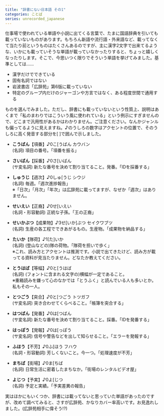 ```yaml
---
title: "辞書にない日本語 その1"
categories: ことば
series: unrecorded_japanese
---
```


仕事場で使われている単語や小説に出てくる言葉で、たまに国語辞典を引いても載っていないものがあります。もちろん新語や流行語・外来語など、載ってなくて当たり前というものはたくさんあるのですが、主に漢字2文字で出来てるような、いかにも載っていそうな単語が載っていなかったりすると、ちょっと嬉しくなったりします。そこで、今思いつく限りでそういう単語を挙げてみました。基準としては……

- 漢字だけでできている
- 固有名詞ではない
- 岩波書店「広辞苑」第6版に載っていない
- 特定のグループ内だけのジャーゴンや方言ではなく、ある程度世間で通用する

ものを選んでみました。ただし、辞書にも載っていないという性質上、説明はあくまで「私のまわりではこういう風に使われている」という例示にすぎませんので、どこまで汎用性があるかはわかりません。ご注意ください。なんかジャンルも偏ってるように見えますね。♪のうしろの数字はアクセントの位置で、そのうしろに高く発音する部分を[  ]で囲んで示しました。

- **こうばん**【項番】♪0こ[うばん カウバン  
  (名詞) 項目の番号。「項番を振る」

- **さいばん**【採番】♪0さ[いばん  
  (サ変名詞) 新たな番号を決めて割り当てること。発番。「IDを採番する」

- **しゅうじ**【週次】♪0しゅ[うじ シウジ  
  (名詞) 毎週。「週次進捗報告」  
  ※「日次」「月次」「年次」は広辞苑に載ってますが、なぜか「週次」はありません。

- **せいえい**【正裔】♪0せ[いえい  
  (名詞・形容動詞) 正統な子孫。「王の正裔」

- **せいかぶつ**【成果物】♪3せ[いか]ぶつ セイクワブツ  
  (名詞) 生産の各工程でできあがるもの。生産物。「成果物を納品する」

- **たいか**【隊荷】♪1[た]いか  
  (名詞) (登山などの)隊の荷物。「隊荷を担いで歩く」  
  ※これ、読み方とアクセントは推測です。小説で出てきたけど、読み方が載ってる資料が見当たりません。どなたか教えてください。

- **とうはば**【等幅】♪0と[うはば  
  (名詞) (フォントに含まれる文字の)横幅が一定であること。  
  ※重箱読みを嫌って心のなかでは「とうふく」と読んでいる人も多いとか。私もその一人。

- **とつごう**【突合】♪0と[つごう トツガフ  
  (サ変名詞) 突き合わせてくらべること。「帳簿を突合する」

- **はつばん**【発番】♪0は[つばん  
  (サ変名詞) 新たな番号を決めて割り当てること。採番。「IDを発番する」

- **はっぽう**【発報】♪0は[っぽう  
  (サ変名詞) 信号や警告などを出して知らせること。「エラーを発報する」

- **ふほう**【不芳】♪0ふ[ほう フハウ  
  (名詞・形容動詞) 芳しくないこと。今一つ。「処理速度が不芳」

- **まちば**【街場】♪0ま[ちば  
  (名詞) 日常生活に密着したまちなか。「街場のレンタルビデオ屋」

- **よじつ**【予実】♪0よ[じつ  
  (名詞) 予定と実績。「予実差異の報告」

実はほかにもいくつか、辞書には載ってないと思っていた単語があったのですが、改めて調べてみると、さすが広辞苑、かなりカバー率高いです。お見逸れしました。(広辞苑相手に偉そう!?)
